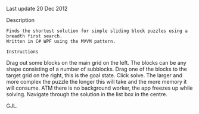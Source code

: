 Last update 20 Dec 2012

Description
~~~~~~~~~~~
Finds the shortest solution for simple sliding block puzzles using a breadth first search.
Written in C# WPF using the MVVM pattern.

Instructions
~~~~~~~~~~~~
Drag out some blocks on the main grid on the left.
The blocks can be any shape consisting of a number of subblocks.
Drag one of the blocks to the target grid on the right, this is the goal state.
Click solve. The larger and more complex the puzzle the longer this will take and the more memory it will consume.
ATM there is no background worker, the app freezes up while solving.
Navigate through the solution in the list box in the centre.

GJL.